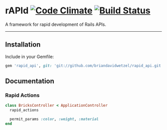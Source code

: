 # rAPId [![Code Climate](https://codeclimate.com/github/briandavidwetzel/rapid_api/badges/gpa.svg)](https://codeclimate.com/github/briandavidwetzel/rapid_api) [![Build Status](https://travis-ci.org/briandavidwetzel/rapid_api.svg)](https://travis-ci.org/briandavidwetzel/rapid_api)

A framework for rapid development of Rails APIs.

---

## Installation
Include in your Gemfile:

```ruby
gem 'rapid_api', git: 'git://github.com/briandavidwetzel/rapid_api.git'
```

## Documentation
### Rapid Actions
```ruby
class BricksController < ApplicationController
  rapid_actions

  permit_params :color, :weight, :material
end
```
